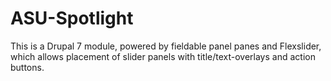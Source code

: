ASU-Spotlight
=============

This is a Drupal 7 module, powered by fieldable panel panes and Flexslider, which allows placement of slider panels with title/text-overlays and action buttons.  
